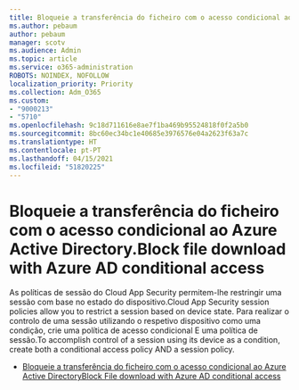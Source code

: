 ```yaml
---
title: Bloqueie a transferência do ficheiro com o acesso condicional ao Azure Active Directory.
ms.author: pebaum
author: pebaum
manager: scotv
ms.audience: Admin
ms.topic: article
ms.service: o365-administration
ROBOTS: NOINDEX, NOFOLLOW
localization_priority: Priority
ms.collection: Adm_O365
ms.custom:
- "9000213"
- "5710"
ms.openlocfilehash: 9c18d711616e8ae7f1ba469b95524818f0f2a5b0
ms.sourcegitcommit: 8bc60ec34bc1e40685e3976576e04a2623f63a7c
ms.translationtype: HT
ms.contentlocale: pt-PT
ms.lasthandoff: 04/15/2021
ms.locfileid: "51820225"
---
```

# <a name="block-file-download-with-azure-ad-conditional-access"></a><span data-ttu-id="a2f87-102">Bloqueie a transferência do ficheiro com o acesso condicional ao Azure Active Directory.</span><span class="sxs-lookup"><span data-stu-id="a2f87-102">Block file download with Azure AD conditional access</span></span>

<span data-ttu-id="a2f87-103">As políticas de sessão do Cloud App Security permitem-lhe restringir uma sessão com base no estado do dispositivo.</span><span class="sxs-lookup"><span data-stu-id="a2f87-103">Cloud App Security session policies allow you to restrict a session based on device state.</span></span> <span data-ttu-id="a2f87-104">Para realizar o controlo de uma sessão utilizando o respetivo dispositivo como uma condição, crie uma política de acesso condicional E uma política de sessão.</span><span class="sxs-lookup"><span data-stu-id="a2f87-104">To accomplish control of a session using its device as a condition, create both a conditional access policy AND a session policy.</span></span>

- [<span data-ttu-id="a2f87-105">Bloqueie a transferência do ficheiro com o acesso condicional ao Azure Active Directory</span><span class="sxs-lookup"><span data-stu-id="a2f87-105">Block File download with Azure AD conditional access</span></span>](https://docs.microsoft.com/cloud-app-security/use-case-proxy-block-session-aad#create-a-block-download-policy-for-unmanaged-devices)
